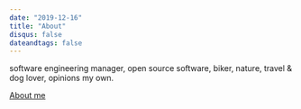 ```yaml
---
date: "2019-12-16"
title: "About"
disqus: false
dateandtags: false
---
```


software engineering manager, open source software, biker, nature, travel & dog lover, opinions my own.

[About me](https://about.me/patux)

